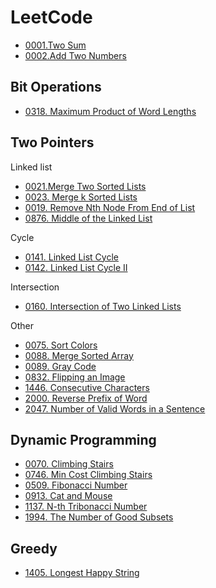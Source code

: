 # LeetCode




- [0001.Two Sum](/docs/leetcode/128/0001.%20Two%20Sum.md)
- [0002.Add Two Numbers](/docs/leetcode/128/0002.%20Add%20Two%20Numbers.md)





## Bit Operations

- [0318. Maximum Product of Word Lengths](/docs/leetcode/384/0318.%20Maximum%20Product%20of%20Word%20Lengths.md)



## Two Pointers

Linked list
- [0021.Merge Two Sorted Lists](/docs/leetcode/128/0021.Merge%20Two%20Sorted%20Lists.md)
- [0023. Merge k Sorted Lists](/docs/leetcode/128/0023.%20Merge%20k%20Sorted%20Lists.md)
- [0019. Remove Nth Node From End of List](/docs/leetcode/128/0019.%20Remove%20Nth%20Node%20From%20End%20of%20List.md)
- [0876. Middle of the Linked List](/docs/leetcode/896/0876.%20Middle%20of%20the%20Linked%20List.md)

Cycle  
- [0141. Linked List Cycle](/docs/leetcode/256/0141.%20Linked%20List%20Cycle.md)
- [0142. Linked List Cycle II](/docs/leetcode/256/0142.%20Linked%20List%20Cycle%20II.md)

Intersection
- [0160. Intersection of Two Linked Lists](/docs/leetcode/256/0160.%20Intersection%20of%20Two%20Linked%20Lists.md)





Other
- [0075. Sort Colors](/docs/leetcode/128/0075.%20Sort%20Colors.md)
- [0088. Merge Sorted Array](/docs/leetcode/128/0088.%20Merge%20Sorted%20Array.md)
- [0089. Gray Code](/docs/leetcode/128/0089.%20Gray%20Code.md)
- [0832. Flipping an Image](/docs/leetcode/896/0832.%20Flipping%20an%20Image.md)
- [1446. Consecutive Characters](/docs/leetcode/1536/1446.%20Consecutive%20Characters.md)
- [2000. Reverse Prefix of Word](/docs/leetcode/2048/2000.%20Reverse%20Prefix%20of%20Word.md)
- [2047. Number of Valid Words in a Sentence](/docs/leetcode/2048/2047.%20Number%20of%20Valid%20Words%20in%20a%20Sentence.md)


## Dynamic Programming

- [0070. Climbing Stairs](/docs/leetcode/128/0070.%20Climbing%20Stairs.md)
- [0746. Min Cost Climbing Stairs](/docs/leetcode/768/0746.%20Min%20Cost%20Climbing%20Stairs.md)
- [0509. Fibonacci Number](/docs/leetcode/512/0509.%20Fibonacci%20Number.md)
- [0913. Cat and Mouse](/docs/leetcode/1024/0913.%20Cat%20and%20Mouse.md)
- [1137. N-th Tribonacci Number](/docs/leetcode/1152/1137.%20N-th%20Tribonacci%20Number.md)
- [1994. The Number of Good Subsets](/docs/leetcode/2048/1994.%20The%20Number%20of%20Good%20Subsets.md)
## Greedy

- [1405. Longest Happy String](/docs/leetcode/1408/1405.%20Longest%20Happy%20String.md)